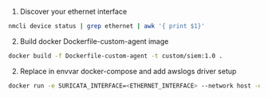 1. Discover your ethernet interface
```bash
nmcli device status | grep ethernet | awk '{ print $1}'
```
2. Build docker Dockerfile-custom-agent image
```bash
docker build -f Dockerfile-custom-agent -t custom/siem:1.0 .
```
2. Replace in envvar docker-compose and add awslogs driver setup
```bash
docker run -e SURICATA_INTERFACE=<ETHERNET_INTERFACE> --network host -e --log-driver=awslogs --log-opt awslogs-region=eu-west-1 --log-opt awslogs-group=siem1 --log-opt awslogs-create-group="true" custom/siem:1.0
```